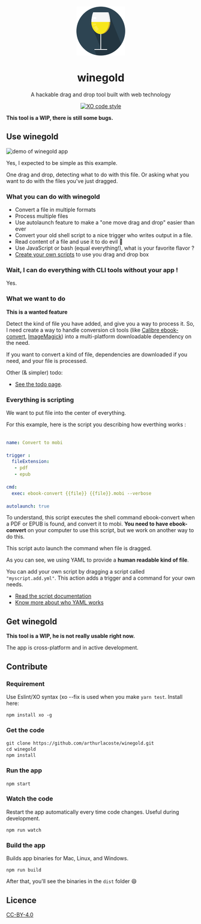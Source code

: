 <p align="center">
  <img src="src/assets/img/logo.svg" height="130">
  <h1 align="center">winegold</h1>
  <p align="center">A hackable drag and drop tool built with web technology<p>
  <p align="center"><a href="https://github.com/sindresorhus/xo"><img src="https://img.shields.io/badge/code_style-XO-5ed9c7.svg" alt="XO code style"></a></p>
</p>

**This tool is a WIP, there is still some bugs.**

## Use winegold

![demo of winegold app](src/assets/img/demo.gif)

Yes, I expected to be simple as this example.

One drag and drop, detecting what to do with this file. Or asking what you want to do with the files you've just dragged.

### What you can do with winegold

- Convert a file in multiple formats
- Process multiple files
- Use autolaunch feature to make a "one move drag and drop" easier than ever
- Convert your old shell script to a nice trigger who writes output in a file.
- Read content of a file and use it to do evil :see_no_evil:
- Use JavaScript or bash (equal everything!), what is your favorite flavor ?
- [Create your own scripts](docs/scripts.md) to use you drag and drop box

### Wait, I can do everything with CLI tools without your app !

Yes.

### What we want to do

**This is a wanted feature**

Detect the kind of file you have added, and give you a way to process it. So, I need create a way to handle conversion cli tools (like [Calibre ebook-convert](ebook-convert), [ImageMagick](https://github.com/ImageMagick/ImageMagick)) into a multi-platform downloadable dependency on the need.

If you want to convert a kind of file, dependencies are downloaded if you need, and your file is processed.

Other (& simpler) todo:

- [See the todo page](docs/todo.md).

### Everything is scripting

We want to put file into the center of everything.

For this example, here is the script you describing how everthing works :

```yaml

name: Convert to mobi

trigger :
  fileExtension:
   - pdf
   - epub

cmd:
  exec: ebook-convert {{file}} {{file}}.mobi --verbose

autolaunch: true

```

To understand, this script executes the shell command ebook-convert when a PDF or EPUB is found, and convert it to mobi. **You need to have ebook-convert** on your computer to use this script, but we work on another way to do this.

This script auto launch the command when file is dragged.

As you can see, we using YAML to provide a **human readable  kind of file**.

You can add your own script by dragging a script called `"myscript.add.yml"`. This action adds a trigger and a command for your own needs.

- [Read the script documentation](docs/scripts.md)
- [Know more about who YAML works](https://yaml.irz.fr)
## Get winegold

**This tool is a WIP, he is not really usable right now.**

The app is cross-platform and in active development.


## Contribute

### Requirement

Use Eslint/XO syntax (xo --fix is used when you make `yarn test`. Install here:

```
npm install xo -g
```

### Get the code

```
git clone https://github.com/arthurlacoste/winegold.git
cd winegold
npm install
```

### Run the app

```
npm start
```

### Watch the code

Restart the app automatically every time code changes. Useful during development.

```
npm run watch
```
### Build the app

Builds app binaries for Mac, Linux, and Windows.

```
npm run build
```

After that, you'll see the binaries in the `dist` folder :smile:

## Licence
[CC-BY-4.0](https://creativecommons.org/licenses/by/4.0/)
